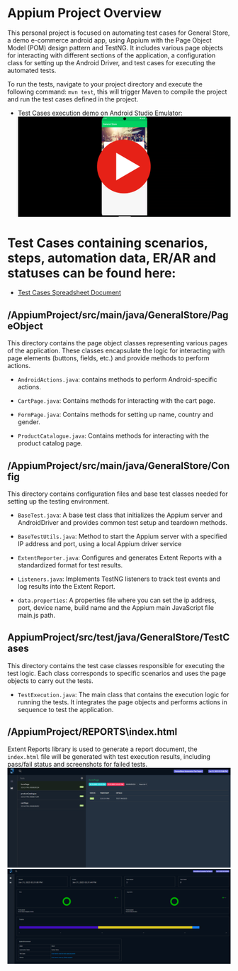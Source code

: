 # Appium Project Overview

This personal project is focused on automating test cases for General Store, a demo e-commerce android app, using Appium with the Page Object Model (POM) design pattern and TestNG. It includes various page objects for interacting with different sections of the application, a configuration class for setting up the Android Driver, and test cases for executing the automated tests.

To run the tests, navigate to your project directory and execute the following command:
	```mvn test```, this will trigger Maven to compile the project and run the test cases defined in the project.

* Test Cases execution demo on Android Studio Emulator:
[![automation run in chrome](assets/demo.png)](https://www.youtube.com/watch?v=ILKx52wUgwY)

# Test Cases containing scenarios, steps, automation data, ER/AR and statuses can be found here:
* [Test Cases Spreadsheet Document](https://docs.google.com/spreadsheets/d/1J8PG6RX7NOmLY7BsYBn9He6ZeVsJumMPcQ-YbOtwo8w/edit?pli=1&gid=0#gid=0)

## /AppiumProject/src/main/java/GeneralStore/PageObject
This directory contains the page object classes representing various pages of the application. These classes encapsulate the logic for interacting with page elements (buttons, fields, etc.) and provide methods to perform actions.

* ```AndroidActions.java```: contains methods to perform Android-specific actions.

* ```CartPage.java```: Contains methods for interacting with the cart page.

* ```FormPage.java```: Contains methods for setting up name, country and gender.

* ```ProductCatalogue.java```: Contains methods for interacting with the product catalog page.

## /AppiumProject/src/main/java/GeneralStore/Config
This directory contains configuration files and base test classes needed for setting up the testing environment.

* ```BaseTest.java```: A base test class that initializes the Appium server and AndroidDriver and provides common test setup and teardown methods.

* ```BaseTestUtils.java```: Method to start the Appium server with a specified IP address and port, using a local Appium driver service

* ```ExtentReporter.java```: Configures and generates Extent Reports with a standardized format for test results. 

* ```Listeners.java```: Implements TestNG listeners to track test events and log results into the Extent Report.	

* ```data.properties```: A properties file where you can set the ip address, port, device name, build name and the Appium main JavaScript file main.js path.

## AppiumProject/src/test/java/GeneralStore/TestCases
This directory contains the test case classes responsible for executing the test logic. Each class corresponds to specific scenarios and uses the page objects to carry out the tests.

* ```TestExecution.java```: The main class that contains the execution logic for running the tests. It integrates the page objects and performs actions in sequence to test the application.

## /AppiumProject/REPORTS\index.html
Extent Reports library is used to generate a report document, the ```index.html``` file will be generated with test execution results, including pass/fail status and screenshots for failed tests.
![Extent Report Screenshot](assets/extent-1.png)
![Extent Report Screenshot](assets/extent-2.png)